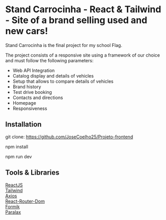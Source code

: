 # Stand Carrocinha - React & Tailwind - Site of a brand selling used and new cars!

Stand Carrocinha is the final project for my school Flag.

The project consists of a responsive site using a framework of our choice and must follow the following parameters:

- Web API Integration  
- Catalog display and details of vehicles  
- Setup that allows to compare details of vehicles  
- Brand history  
- Test drive booking  
- Contacts and directions  
- Homepage  
- Responsiveness

## Installation

git clone: https://github.com/JoseCoelho25/Projeto-frontend

npm install

npm run dev


## Tools & Libraries

[ReactJS](https://reactjs.org/)  
[Tailwind](https://tailwindcss.com/)  
[Axios](https://www.npmjs.com/package/react-axios)  
[React-Router-Dom](https://www.npmjs.com/package/react-router-dom)  
[Formik](https://formik.org/)  
[Paralax](https://www.npmjs.com/package/react-parallax)

